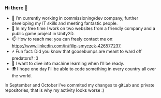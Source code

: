 ### Hi there 👋

- 🔭 I’m currently working in commissioning/dev company, further developing my IT skills and meeting fantastic people.
- 🌱 In my free time I work  on two websites from a friendly company and a public game project in Unity2D.
- 📫 How to reach me: you can freely contact me on: https://www.linkedin.com/in/filip-smyczek-426577237.
- ⚡ Fun fact: Did you know that goosebumps are meant to ward off predators? :3
- 🤖 I want to dive into machine learning when I'll be ready.
- 🌍 I hope one day I'll be able to code something in every country all over the world.

In September and October I've commited my changes to gitLab and private repositories, that is why my activity looks worse :)
